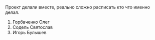 Проект делали вместе, реально сложно расписать кто что именно делал.

1. Горбаченко Олег
2. Содель Святослав
3. Игорь Булышев
